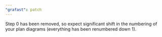 ```yaml
---
"grafast": patch
---
```


Step 0 has been removed, so expect significant shift in the numbering of your
plan diagrams (everything has been renumbered down 1).
